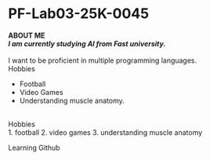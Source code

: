 # PF-Lab03-25K-0045

**ABOUT ME**
<br/>
***I am currently studying AI from Fast university.***\
<br/>
I want to be proficient in multiple programming languages.
<br/>
Hobbies
- Football
- Video Games
- Understanding muscle anatomy.
<br/>
 Hobbies
<br/>
1. football
2. video games
3. understanding muscle anatomy


Learning Github
